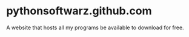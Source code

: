 # pythonsoftwarz.github.com
A website that hosts all my programs be available to download for free.

